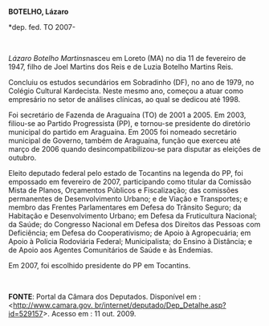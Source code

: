 **BOTELHO, Lázaro**

\*dep. fed. TO 2007-

 

*Lázaro Botelho Martins*nasceu em Loreto (MA) no dia 11 de fevereiro de
1947, filho de Joel Martins dos Reis e de Luzia Botelho Martins Reis.

Concluiu os estudos secundários em Sobradinho (DF), no ano de 1979, no
Colégio Cultural Kardecista. Neste mesmo ano, começou a atuar como
empresário no setor de análises clínicas, ao qual se dedicou até 1998.

Foi secretário de Fazenda de Araguaína (TO) de 2001 a 2005. Em 2003,
filiou-se ao Partido Progressista (PP), e tornou-se presidente do
diretório municipal do partido em Araguaína. Em 2005 foi nomeado
secretário municipal de Governo, também de Araguaína, função que exerceu
até março de 2006 quando desincompatibilizou-se para disputar as
eleições de outubro.

Eleito deputado federal pelo estado de Tocantins na legenda do PP, foi
empossado em fevereiro de 2007, participando como titular da Comissão
Mista de Planos, Orçamentos Públicos e Fiscalização; das comissões
permanentes de Desenvolvimento Urbano; e de Viação e Transportes; e
membro das Frentes Parlamentares em Defesa do Trânsito Seguro; da
Habitação e Desenvolvimento Urbano; em Defesa da Fruticultura Nacional;
da Saúde; do Congresso Nacional em Defesa dos Direitos das Pessoas com
Deficiência; em Defesa do Cooperativismo; de Apoio à Agropecuária; em
Apoio à Polícia Rodoviária Federal; Municipalista; do Ensino à
Distância; e de Apoio aos Agentes Comunitários de Saúde e às Endemias.

Em 2007, foi escolhido presidente do PP em Tocantins.

 

**FONTE**: Portal da Câmara dos Deputados. Disponível em :
\<[http://www.camara.gov.
br/internet/deputado/Dep\_Detalhe.asp?id=529157](http://www.camara.gov.%20br/internet/deputado/Dep_Detalhe.asp?id=529157)\>.
Acesso em : 11 out. 2009.

 

 

 

 

 

 

 
